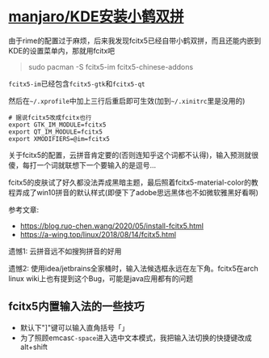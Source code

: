# [manjaro/KDE安装小鹤双拼](/2021/02/manjaro_kde_fcitx5_xiaohe_shuangpin.md)

由于rime的配置过于麻烦，后来我发现fcitx5已经自带小鹤双拼，而且还能内嵌到KDE的设置菜单内，那就用fcitx吧

> sudo pacman -S fcitx5-im fcitx5-chinese-addons

`fcitx5-im`已经包含`fcitx5-gtk`和`fcitx5-qt`

然后在`~/.xprofile`中加上三行后重启即可生效(加到`~/.xinitrc`里是没用的)

```
# 据说fcitx5改成fcitx也行
export GTK_IM_MODULE=fcitx5
export QT_IM_MODULE=fcitx5
export XMODIFIERS=@im=fcitx5
```

关于fcitx5的配置，云拼音肯定要的(否则连知乎这个词都不认得)，输入预测就很傻，每打一个词就联想下一个要输入的是逗号...

fcitx5的皮肤试了好久都没法弄成黑暗主题，最后照着fcitx5-material-color的教程弄成了win10拼音的默认样式(即便下了adobe思远黑体也不如微软雅黑好看啊)

参考文章:

- https://blog.ruo-chen.wang/2020/05/install-fcitx5.html
- https://a-wing.top/linux/2018/08/14/fcitx5.html

遗憾1: 云拼音远不如搜狗拼音的好用

遗憾2: 使用idea/jetbrains全家桶时，输入法候选框永远在左下角。fcitx5在arch linux wiki上也有提到这个Bug，可能是java应用都有的问题

## fcitx5内置输入法的一些技巧

- 默认下"]"键可以输入直角括号「」
- 为了照顾emcas`C-space`进入选中文本模式，我把输入法切换的快捷键改成alt+shift
